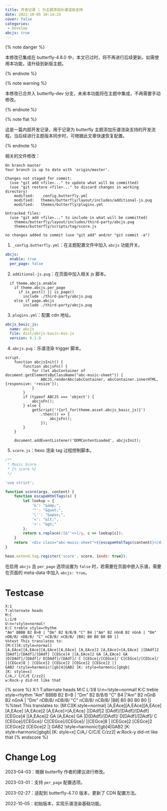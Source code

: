 ```yaml
---
title: 开发记录 | 为主题添加乐谱渲染支持
date: 2022-10-05 10:14:23
cover: false
categories:
 - Develop
abcjs: true
---
```


{% note danger %}

本修改已集成在 butterfly-4.8.0 中，本文已过时，将不再进行后续更新。如需使用本功能，请升级到新版主题。

{% endnote %}

{% note warning %}

本修改已合并入 butterfly-dev 分支，未来本功能将在主题中集成，不再需要手动修改。

{% endnote %}

{% note flat %}

这是一篇内部开发记录，用于记录为 butterfly 主题添加乐谱渲染支持的开发流程。当后续进行主题版本同步时，可根据此文章快速恢复配置。

{% endnote %}

相关的文件修改：

```text
On branch master
Your branch is up to date with 'origin/master'.

Changes not staged for commit:
  (use "git add <file>..." to update what will be committed)
  (use "git restore <file>..." to discard changes in working directory)
	modified:   _config.butterfly.yml
	modified:   themes/butterfly/layout/includes/additional-js.pug
	modified:   themes/butterfly/plugins.yml

Untracked files:
  (use "git add <file>..." to include in what will be committed)
	themes/butterfly/layout/includes/third-party/abcjs.pug
	themes/butterfly/scripts/tag/score.js

no changes added to commit (use "git add" and/or "git commit -a")
```

1. `_config.butterfly.yml`：在主题配置文件中加入 `abcjs` 功能开关。

```yaml
abcjs:
  enable: true
  per_page: false
```

2. `additional-js.pug`：在页面中加入相关 js 脚本。

```stylus
  if theme.abcjs.enable
    if theme.abcjs.per_page
      if is_post() || is_page()
        include ./third-party/abcjs.pug
    else if page.abcjs
        include ./third-party/abcjs.pug
```

3. `plugins.yml`：配置 cdn 地址。

```yaml
abcjs_basic_js:
  name: abcjs
  file: dist/abcjs-basic-min.js
  version: 6.1.9
```

4. `abcjs.pug`：乐谱渲染 trigger 脚本。

```stylus
script.
    function abcjsInit() {
        function abcjsFn() {
            for (let abcContainer of document.getElementsByClassName("abc-music-sheet")) {
                ABCJS.renderAbc(abcContainer, abcContainer.innerHTML, {responsive: 'resize'});
            }
        }
        if (typeof ABCJS === 'object') {
            abcjsFn();
        } else {
            getScript('!{url_for(theme.asset.abcjs_basic_js)}')
                .then(() => {
                    abcjsFn();
                });
        }
    }

    document.addEventListener('DOMContentLoaded', abcjsInit);
```

5. `score.js`：hexo 渲染 tag 过程控制脚本。

```javascript
/**
 * Music Score
 * {% score %}
 */

'use strict';

function score(args, content) {
    function escapeHtmlTags(s) {
        let lookup = {
            '&': "&amp;",
            '"': "&quot;",
            '\'': "&apos;",
            '<': "&lt;",
            '>': "&gt;"
        };
        return s.replace(/[&"'<>]/g, c => lookup[c]);
    }
    return `<div class="abc-music-sheet">${escapeHtmlTags(content)}</div>`;
}

hexo.extend.tag.register('score', score, {ends: true});
```

在启用 `abcjs` 且 `per_page` 选项设置为 `false` 时，若需要在页面中嵌入乐谱，需要在页面的 meta-data 中加入 `abcjs: true`。

# Testcase

```text
X:1
T:alternate heads
M:C
L:1/8
U:n=!style=normal!
K:C treble style=rhythm
"Am" BBBB B2 B>B | "Dm" B2 B/B/B "C" B4 |"Am" B2 nGnB B2 nGnA | "Dm" nDB/B/ nDB/B/ "C" nCB/B/ nCB/B/ |B8| B0 B0 B0 B0 |]
%%text This translates to:
[M:C][K:style=normal]
[A,EAce][A,EAce][A,EAce][A,EAce] [A,EAce]2 [A,EAce]>[A,EAce] |[DAdf]2 [DAdf]/[DAdf]/[DAdf] [CEGce]4 |[A,EAce]2 GA [A,EAce] GA |D[DAdf]/[DAdf]/ D[DAdf]/[DAdf]/ C [CEGce]/[CEGce]/ C[CEGce]/[CEGce]/ |[CEGce]8 | [CEGce]2 [CEGce]2 [CEGce]2 [CEGce]2 |]
GAB2 !style=harmonic![gb]4|GAB2 [K: style=harmonic]gbgb|
[K: style=x]
C/A,/ C/C/E C/zz2|
w:Rock-y did-nt like that
```

{% score %}
X:1
T:alternate heads
M:C
L:1/8
U:n=!style=normal!
K:C treble style=rhythm
"Am" BBBB B2 B>B | "Dm" B2 B/B/B "C" B4 |"Am" B2 nGnB B2 nGnA | "Dm" nDB/B/ nDB/B/ "C" nCB/B/ nCB/B/ |B8| B0 B0 B0 B0 |]
%%text This translates to:
[M:C][K:style=normal]
[A,EAce][A,EAce][A,EAce][A,EAce] [A,EAce]2 [A,EAce]>[A,EAce] |[DAdf]2 [DAdf]/[DAdf]/[DAdf] [CEGce]4 |[A,EAce]2 GA [A,EAce] GA |D[DAdf]/[DAdf]/ D[DAdf]/[DAdf]/ C [CEGce]/[CEGce]/ C[CEGce]/[CEGce]/ |[CEGce]8 | [CEGce]2 [CEGce]2 [CEGce]2 [CEGce]2 |]
GAB2 !style=harmonic![gb]4|GAB2 [K: style=harmonic]gbgb|
[K: style=x]
C/A,/ C/C/E C/zz2|
w:Rock-y did-nt like that
{% endscore %}

# Change Log

2023-04-03：根据 butterfly 作者的建议进行修改。

2023-03-01：支持 `per_page` 配置选项。

2023-02-27：适配到 butterfly-4.7.0 版本，更新了 CDN 配置方法。

2022-10-05：初始版本，实现乐谱渲染基础功能。
